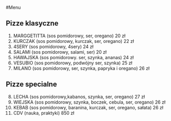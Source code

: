 #Menu

## Pizze klasyczne

1. MARGGETITTA (sos pomidorowy, ser, oregano) 20 zł
2. KURCZAK (sos pomidorowy, kurczak, ser, oregano) 22 zł
3. 4SERY (sos pomidorowy, 4sery) 24 zł
4. SALAMI (sos pomidorowy, salami, ser) 20 zł
5. HAWAJSKA (sos pomidorowy. ser, szynka, ananas) 24 zł
6. VESUBIO (sos pomidorowy, podwójny ser, szynka) 25 zł
7. MILANO (sos pomidorowy, ser, szynka, papryka i oregano) 26 zł

## Pizze specialne

8. LECHA (sos pomidorowy,kabanos, szynka, ser, oregano) 27 zł
9. WIEJSKA (sos pomidorowy, szynka, boczek, cebula, ser, oregano) 26 zł
10. KEBAB (sos pomidorowy, baranina, kurczak, ser, oregano, sałata) 26 zł
11. CDV (nauka, praktyki) 850 zł
